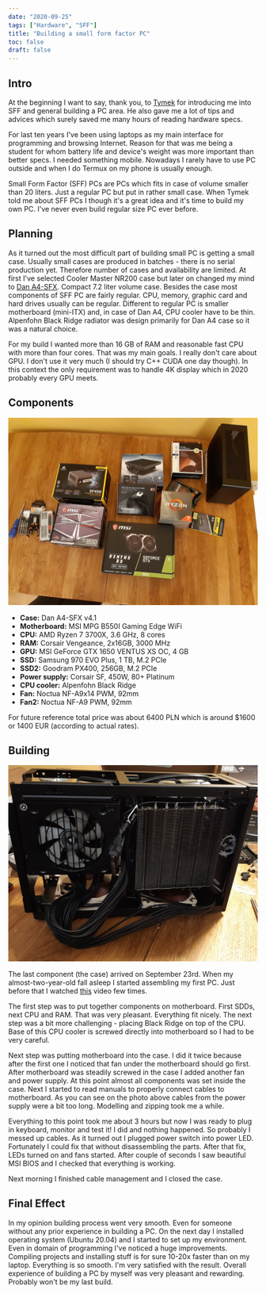 ```yaml
---
date: "2020-09-25"
tags: ["Hardware", "SFF"]
title: "Building a small form factor PC"
toc: false
draft: false
---
```


## Intro

At the beginning I want to say, thank you, to
[Tymek](https://github.com/tmakowski) for introducing me into SFF and general
building a PC area. He also gave me a lot of tips and advices which surely
saved me many hours of reading hardware specs.

For last ten years I've been using laptops as my main interface for programming
and browsing Internet. Reason for that was me being a student
for whom battery life and device's weight was more important than better specs.
I needed something mobile. Nowadays I rarely have to use PC outside and when I
do Termux on my phone is usually enough.

Small Form Factor (SFF) PCs are PCs which fits in case of volume smaller than
20 liters. Just a regular PC but put in rather small case. When Tymek told me
about SFF PCs I though it's a great idea and it's time to build my own PC. I've
never even build regular size PC ever before.


## Planning

As it turned out the most difficult part of building small PC is getting a
small case. Usually small cases are produced in batches - there is no serial
production yet. Therefore number of cases and availability are limited.
At first I've selected Cooler Master NR200 case but later on changed my mind to
[Dan A4-SFX](https://www.dan-cases.com/dana4.php). Compact 7.2 liter volume case.
Besides the case most components of SFF PC are fairly regular. CPU, memory,
graphic card and hard drives usually can be regular. Different to
regular PC is smaller motherboard (mini-ITX) and, in case of Dan A4, CPU cooler
have to be thin. Alpenfohn Black Ridge radiator was design primarily for
Dan A4 case so it was a natural choice.

For my build I wanted more than 16 GB of RAM and reasonable fast CPU with more
than four cores. That was my main goals. I really don't care about GPU. I don't
use it very much (I should try C++ CUDA one day though). In this context the
only requirement was to handle 4K display which in 2020 probably every GPU
meets.


## Components

![img](components.jpg)

* **Case:** Dan A4-SFX v4.1
* **Motherboard:** MSI MPG B550I Gaming Edge WiFi
* **CPU:** AMD Ryzen 7 3700X, 3.6 GHz, 8 cores
* **RAM:** Corsair Vengeance, 2x16GB, 3000 MHz
* **GPU:** MSI GeForce GTX 1650 VENTUS XS OC, 4 GB
* **SSD:** Samsung 970 EVO Plus, 1 TB, M.2 PCIe
* **SSD2:** Goodram PX400, 256GB, M.2 PCIe
* **Power supply:** Corsair SF, 450W, 80+ Platinum
* **CPU cooler:** Alpenfohn Black Ridge
* **Fan:** Noctua NF-A9x14 PWM, 92mm
* **Fan2:** Noctua NF-A9 PWM, 92mm

For future reference total price was about 6400 PLN which is around $1600 or
1400 EUR (according to actual rates).

## Building

![img](minipc-side.jpg)

The last component (the case) arrived on September 23rd. When my
almost-two-year-old fall asleep I started assembling my first PC. Just before
that I watched [this](https://www.youtube.com/watch?v=AENfa_nNvuI) video few times.

The first step was to put together components on motherboard. First SDDs, next
CPU and RAM. That was very pleasant. Everything fit nicely. The next step was a
bit more challenging - placing Black Ridge on top of the CPU. Base of this CPU
cooler is screwed directly into motherboard so I had to be very careful.

Next step was putting motherboard into the case. I did it twice because after
the first one I noticed that fan under the motherboard should go first. After
motherboard was steadily screwed in the case I added another fan and power
supply. At this point almost all components was set inside the case. Next I
started to read manuals to properly connect cables to motherboard. As you can
see on the photo above cables from the power supply were a bit too long.
Modelling and zipping took me a while.

Everything to this point took me about 3 hours but now I was ready to plug in
keyboard, monitor and test it! I did and nothing happened. So probably I
messed up cables. As it turned out I plugged power switch into power LED.
Fortunately I could fix that without disassembling the parts. After that fix,
LEDs turned on and fans started. After couple of seconds I saw beautiful MSI
BIOS and I checked that everything is working.

Next morning I finished cable management and I closed the case.


## Final Effect

In my opinion building process went very smooth. Even for someone without any
prior experience in building a PC. On the next day I installed operating system
(Ubuntu 20.04) and I started to set up my environment.
Even in domain of programming I've noticed a huge improvements. Compiling
projects and installing stuff is for sure 10-20x faster than on my laptop.
Everything is so smooth. I'm very satisfied with the result.
Overall experience of building a PC by myself was very pleasant and rewarding.
Probably won't be my last build.

